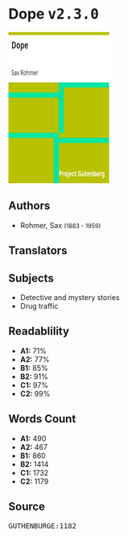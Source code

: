 # Dope <kbd>v2.3.0</kbd>

![](./cover.medium.jpg "")

## Authors


 - Rohmer, Sax <small>(1883 - 1959)</small>

## Translators



## Subjects


 - Detective and mystery stories
 - Drug traffic

## Readablility


 - **A1:** 71%
 - **A2:** 77%
 - **B1:** 85%
 - **B2:** 91%
 - **C1:** 97%
 - **C2:** 99%

## Words Count


 - **A1:** 490
 - **A2:** 467
 - **B1:** 860
 - **B2:** 1414
 - **C1:** 1732
 - **C2:** 1179

## Source


<kbd>GUTHENBURGE:1182</kbd>
